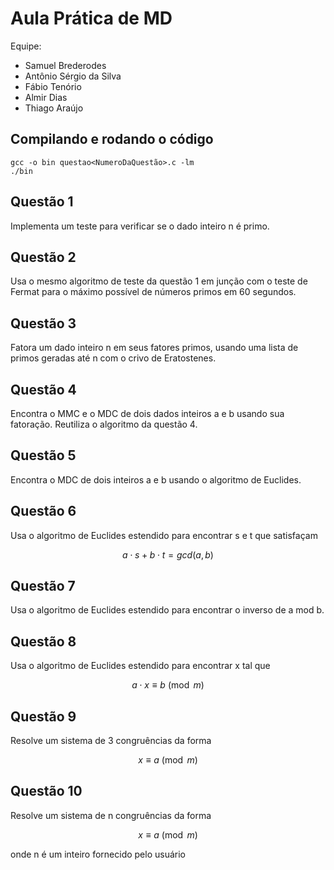 # Aula Prática de MD

Equipe:

- Samuel Brederodes
- Antônio Sérgio da Silva
- Fábio Tenório
- Almir Dias
- Thiago Araújo

## Compilando e rodando o código

```
gcc -o bin questao<NumeroDaQuestão>.c -lm
./bin
```

## Questão 1

Implementa um teste para verificar se o dado inteiro n é primo.

## Questão 2

Usa o mesmo algoritmo de teste da questão 1 em junção com o teste de Fermat
para o máximo possível de números primos em 60 segundos.

## Questão 3

Fatora um dado inteiro n em seus fatores primos, usando uma lista de primos
geradas até n com o crivo de Eratostenes.

## Questão 4

Encontra o MMC e o MDC de dois dados inteiros a e b usando sua fatoração.
Reutiliza o algoritmo da questão 4.

## Questão 5

Encontra o MDC de dois inteiros a e b usando o algoritmo de Euclides.

## Questão 6

Usa o algoritmo de Euclides estendido para encontrar s e t que satisfaçam

$$a \cdot s + b \cdot t = gcd(a, b)$$

## Questão 7

Usa o algoritmo de Euclides estendido para encontrar o inverso de a mod b.

## Questão 8

Usa o algoritmo de Euclides estendido para encontrar x tal que

$$ a \cdot x \equiv b \pmod{m} $$

## Questão 9

Resolve um sistema de 3 congruências da forma

$$ x \equiv a \pmod{m} $$

## Questão 10

Resolve um sistema de n congruências da forma

$$ x \equiv a \pmod{m} $$

onde n é um inteiro fornecido pelo usuário
